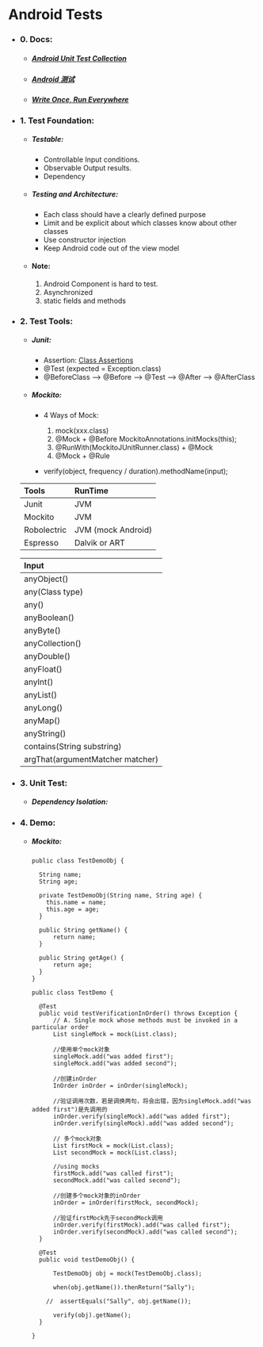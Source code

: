 # Android Tests

- ### 0. Docs:

  + ##### [Android Unit Test Collection](https://blog.csdn.net/column/details/18260.html)
  + ##### [Android 测试](https://blog.csdn.net/lmj623565791/article/details/79623159)
  + ##### [Write Once, Run Everywhere](https://medium.com/androiddevelopers/write-once-run-everywhere-tests-on-android-88adb2ba20c5)

- ### 1. Test Foundation:

  + ##### Testable:
    + Controllable Input conditions.
    + Observable Output results.
    + Dependency

  + ##### Testing and Architecture:
    + Each class should have a clearly defined purpose
    + Limit and be explicit about which classes know about other classes
    + Use constructor injection
    + Keep Android code out of the view model

  + #### Note:
    1. Android Component is hard to test.
    2. Asynchronized
    3. static fields and methods

- ### 2. Test Tools:

  + ##### Junit:
    + Assertion: [Class Assertions](https://junit.org/junit5/docs/current/api/org/junit/jupiter/api/Assertions.html)
    + @Test (expected = Exception.class)
    + @BeforeClass –> @Before –> @Test –> @After –> @AfterClass

  + ##### Mockito:
    + 4 Ways of Mock:
      1. mock(xxx.class)
      2. @Mock + @Before MockitoAnnotations.initMocks(this);
      3. @RunWith(MockitoJUnitRunner.class) + @Mock
      4. @Mock \+ @Rule

    + verify(object, frequency / duration).methodName(input);


  | Tools       | RunTime            |
  |:------------|:-------------------|
  | Junit       | JVM                |
  | Mockito     | JVM                |
  | Robolectric | JVM (mock Android) |
  | Espresso    | Dalvik or ART      |

  | Input                                |
  |:-------------------------------------|
  | anyObject()                          |
  | any(Class<T> type)                   |
  | any()                                |
  | anyBoolean()                         |
  | anyByte()                            |
  | anyCollection()                      |
  | anyDouble()                          |
  | anyFloat()                           |
  | anyInt()                             |
  | anyList()                            |
  | anyLong()                            |
  | anyMap()                             |
  | anyString()                          |
  | contains(String substring)           |
  | argThat(argumentMatcher <T> matcher) |


- ### 3. Unit Test:

  + ##### Dependency Isolation:

- ### 4. Demo:

  + ##### Mockito:

    ```
    public class TestDemoObj {

      String name;
      String age;

      private TestDemoObj(String name, String age) {
        this.name = name;
        this.age = age;
      }

      public String getName() {
          return name;
      }

      public String getAge() {
          return age;
      }
    }
    ```

    ```
    public class TestDemo {

      @Test
      public void testVerificationInOrder() throws Exception {
          // A. Single mock whose methods must be invoked in a particular order
          List singleMock = mock(List.class);

          //使用单个mock对象
          singleMock.add("was added first");
          singleMock.add("was added second");

          //创建inOrder
          InOrder inOrder = inOrder(singleMock);

          //验证调用次数，若是调换两句，将会出错，因为singleMock.add("was added first")是先调用的
          inOrder.verify(singleMock).add("was added first");
          inOrder.verify(singleMock).add("was added second");

          // 多个mock对象
          List firstMock = mock(List.class);
          List secondMock = mock(List.class);

          //using mocks
          firstMock.add("was called first");
          secondMock.add("was called second");

          //创建多个mock对象的inOrder
          inOrder = inOrder(firstMock, secondMock);

          //验证firstMock先于secondMock调用
          inOrder.verify(firstMock).add("was called first");
          inOrder.verify(secondMock).add("was called second");
      }

      @Test
      public void testDemoObj() {

          TestDemoObj obj = mock(TestDemoObj.class);

          when(obj.getName()).thenReturn("Sally");

        //  assertEquals("Sally", obj.getName());

          verify(obj).getName();
      }

    }
    ```
